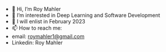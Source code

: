 - 👋 Hi, I’m Roy Mahler
- 👀 I’m interested in Deep Learning and Software Development
- 🌱 I will enlist in February 2023
- 📫 How to reach me:
- email: roymahler1@gmail.com
- Linkedin: Roy Mahler

<!---
roymahler/roymahler is a ✨ special ✨ repository because its `README.md` (this file) appears on your GitHub profile.
You can click the Preview link to take a look at your changes.
--->
